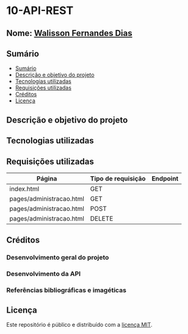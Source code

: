 # 10-API-REST

## Nome: [Walisson Fernandes Dias](https://github.com/Murynga)

## Sumário

- [Sumário](#sumário)
- [Descrição e objetivo do projeto](#descrição-e-objetivo-do-projeto)
- [Tecnologias utilizadas](#tecnologias-utilizadas)
- [Requisições utilizadas](#requisições-utilizadas)
- [Créditos](#créditos)
- [Licença](#licença)

## Descrição e objetivo do projeto



## Tecnologias utilizadas



## Requisições utilizadas

| Página | Tipo de requisição | Endpoint |
| --- | --- | --- |
| index.html | GET |  |
| pages/administracao.html | GET |  |
| pages/administracao.html | POST |  |
| pages/administracao.html | DELETE |  |

## Créditos

### Desenvolvimento geral do projeto



### Desenvolvimento da API



### Referências bibliográficas e imagéticas



## Licença

Este repositório é público e distribuído com a [licença MIT](/LICENSE).